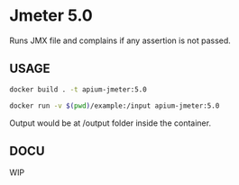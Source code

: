 # Jmeter 5.0

Runs JMX file and complains if any assertion is not passed.

## USAGE

```bash
docker build . -t apium-jmeter:5.0
```

```bash
docker run -v $(pwd)/example:/input apium-jmeter:5.0
```

Output would be at /output folder inside the container.

## DOCU
WIP 
